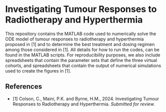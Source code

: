 # Investigating Tumour Responses to Radiotherapy and Hyperthermia

This repository contains the MATLAB code used to numerically solve the ODE model of tumour responses to radiotherapy and hyperthermia proposed in [1] and to determine the best treatment and dosing regimen among those considered in [1]. All details for how to run the codes, can be found in the MATLAB scripts. For reproducibility purposes, we also include spreadsheets that contain the parameter sets that define the three virtual cohorts, and spreadsheets that contain the output of numerical simulations used to create the figures in [1]. 

## References
- [1] Colson, C., Maini, P.K. and Byrne, H.M., 2024. Investigating Tumour Responses to Radiotherapy and Hyperthermia. *Submitted for review.*
